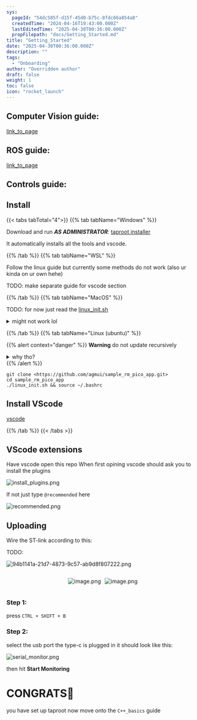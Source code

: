 ```yaml
---
sys:
  pageId: "54dc585f-d15f-45d0-b75c-8fdc66a854a8"
  createdTime: "2024-04-16T19:43:00.000Z"
  lastEditedTime: "2025-04-30T00:36:00.000Z"
  propFilepath: "docs/Getting_Started.md"
title: "Getting_Started"
date: "2025-04-30T00:36:00.000Z"
description: ""
tags:
  - "Onboarding"
author: "Overridden author"
draft: false
weight: 1
toc: false
icon: "rocket_launch"
---
```


## Computer Vision guide:

[link_to_page](86d45bc0-388b-4d26-8848-44f255f73d0e)

## ROS guide:

[link_to_page](3c76c1de-ec8f-46d6-8b0a-294005edc2d5)

## Controls guide:

## Install

{{< tabs tabTotal="4">}}
{{% tab tabName="Windows" %}}

Download and run _**AS ADMINISTRATOR**_: [taproot installer](https://github.com/Thornbots/TeachingFreshies/releases/tag/1.0)

It automatically installs all the tools and vscode.

{{% /tab %}}
{{% tab tabName="WSL" %}}

Follow the linux guide but currently some methods do not work (also ur kinda on ur own hehe)

TODO: make separate guide for vscode section

{{% /tab %}}
{{% tab tabName="MacOS" %}}

TODO: for now just read the [linux_init.sh](https://github.com/agmui/sample_rm_pico_app/blob/main/linux_init.sh)

<details>
<summary>might not work lol</summary>

`brew install libusb pkg-config`

Next install: [vscode](https://code.visualstudio.com/Download)

</details>

{{% /tab %}}
{{% tab tabName="Linux (ubuntu)" %}}

{{% alert context="danger" %}}
**Warning** do not update recursively
<details>
<summary>why tho?</summary>
There are some submodules that may go on for a while (like tinyusb) and I highly
recommend you don't need to get them.
If you want to see what submodules I update just look in `linux_init.sh`
</details>
{{% /alert %}}

```shell
git clone <https://github.com/agmui/sample_rm_pico_app.git>
cd sample_rm_pico_app
./linux_init.sh && source ~/.bashrc
```

## Install VScode

[vscode](https://code.visualstudio.com/Download)

{{% /tab %}}
{{< /tabs >}}

## VScode extensions

Have vscode open this repo
When first opining vscode should ask you to install the plugins

![install_plugins.png](https://prod-files-secure.s3.us-west-2.amazonaws.com/d518164a-d88e-44d1-a4ee-3adb3bd8bce0/89bd30f0-1825-4e77-867b-0a41ce370880/install_plugins.png?X-Amz-Algorithm=AWS4-HMAC-SHA256&X-Amz-Content-Sha256=UNSIGNED-PAYLOAD&X-Amz-Credential=ASIAZI2LB466UIY7C7NM%2F20250715%2Fus-west-2%2Fs3%2Faws4_request&X-Amz-Date=20250715T121729Z&X-Amz-Expires=3600&X-Amz-Security-Token=IQoJb3JpZ2luX2VjECwaCXVzLXdlc3QtMiJGMEQCID7nk9%2BVVMAba88jryDQXQ8Vz3Tw8RLzFbIQrQkI1pGgAiAq4E29TIiGBq0E0%2B5FIReLcbTRcVLx4xTmAf%2FjUwiqVir%2FAwhFEAAaDDYzNzQyMzE4MzgwNSIM8gaiRbYDxEo%2FYkZMKtwDxK439JK1lsAX8M9GKDsfMFLiaRgfWUdwQZq4a7EIme1dt2QqRhkDswHyDr3gpJIJkuXRHXBA%2BVxWQ36N%2BNsFudQ071DK1oqd2pdQJlRxYBLCBH61JnlmPbIG98z1142do6KHycjugRJ91VBM5C6bsRvQyLQTS68xCRTqzAZGWIGFvq7OcbyRVQnkRb6Nouqv%2FcXJ70Q7PdGc3WZ3wOyHauvS11Slq5OdwOKzKTKR5nat8Gv6KFAJlgYEo%2BvXTni2fHAjNR0EqBOj9IDRYEsI%2FJ8LTwBQ%2BLQLlJuu7Y3y383q9%2BWNqUptkOGVA%2FMHaNMzAot5j25ai%2FeuC5Co%2Fy9FfnPecdvkVGi3Ue9ZKBt0LXmOXTyt2Y1HCmLvE9asf9fYHWRKbizkfys%2FYPI214E%2Bq66PfQ%2F30LZV5i%2BuL9XrYWPxBKLKW9bxb209ThM2YiHintSZScsQJoYaNtUqP10SV0qdALkg33fhKdtEexG9WNODJjPuafTPGb%2BUvWWJWqHtJZGvFQSWfDd5irvEaHTN3iQ6og4erYo%2BMN31jO1JJHhzUaP6VR2qm%2FxxIsA%2B4EM5IF3kpyIXlHF8ieWh39tFwFeFciosM6dpfSliuS29pNw7YO%2BnbgN7oFRThmsw2YPZwwY6pgHnpueCWmvkivCXl1tVRfvvjRvvx4P5tceRUkVk%2BwdBsqoVuMwacp9yV3YK7%2BazLGE9LviYDwFgMkRj8GEWPyVGbxsZB%2FqbuJqdFlAP4DQBA8p4LLbKu%2F%2B53pPukYSKCnuab5pr8SulZ3UEVfkFghGoQ329JFdblOCQTOKhSbbVU%2F1SWhUs40n8Q5y52SoSuMBqF5pXofBjRFX18xjgXVyA6anYu9l%2B&X-Amz-Signature=0d2c2c188071a9603e07f9bfa860775e876c2b8339f6abe2dc33e101641e773e&X-Amz-SignedHeaders=host&x-amz-checksum-mode=ENABLED&x-id=GetObject)

If not just type `@recommended` here  

![recommended.png](https://prod-files-secure.s3.us-west-2.amazonaws.com/d518164a-d88e-44d1-a4ee-3adb3bd8bce0/61e661e9-5d85-4dfc-be0d-8d2097a5e793/recommended.png?X-Amz-Algorithm=AWS4-HMAC-SHA256&X-Amz-Content-Sha256=UNSIGNED-PAYLOAD&X-Amz-Credential=ASIAZI2LB466UIY7C7NM%2F20250715%2Fus-west-2%2Fs3%2Faws4_request&X-Amz-Date=20250715T121729Z&X-Amz-Expires=3600&X-Amz-Security-Token=IQoJb3JpZ2luX2VjECwaCXVzLXdlc3QtMiJGMEQCID7nk9%2BVVMAba88jryDQXQ8Vz3Tw8RLzFbIQrQkI1pGgAiAq4E29TIiGBq0E0%2B5FIReLcbTRcVLx4xTmAf%2FjUwiqVir%2FAwhFEAAaDDYzNzQyMzE4MzgwNSIM8gaiRbYDxEo%2FYkZMKtwDxK439JK1lsAX8M9GKDsfMFLiaRgfWUdwQZq4a7EIme1dt2QqRhkDswHyDr3gpJIJkuXRHXBA%2BVxWQ36N%2BNsFudQ071DK1oqd2pdQJlRxYBLCBH61JnlmPbIG98z1142do6KHycjugRJ91VBM5C6bsRvQyLQTS68xCRTqzAZGWIGFvq7OcbyRVQnkRb6Nouqv%2FcXJ70Q7PdGc3WZ3wOyHauvS11Slq5OdwOKzKTKR5nat8Gv6KFAJlgYEo%2BvXTni2fHAjNR0EqBOj9IDRYEsI%2FJ8LTwBQ%2BLQLlJuu7Y3y383q9%2BWNqUptkOGVA%2FMHaNMzAot5j25ai%2FeuC5Co%2Fy9FfnPecdvkVGi3Ue9ZKBt0LXmOXTyt2Y1HCmLvE9asf9fYHWRKbizkfys%2FYPI214E%2Bq66PfQ%2F30LZV5i%2BuL9XrYWPxBKLKW9bxb209ThM2YiHintSZScsQJoYaNtUqP10SV0qdALkg33fhKdtEexG9WNODJjPuafTPGb%2BUvWWJWqHtJZGvFQSWfDd5irvEaHTN3iQ6og4erYo%2BMN31jO1JJHhzUaP6VR2qm%2FxxIsA%2B4EM5IF3kpyIXlHF8ieWh39tFwFeFciosM6dpfSliuS29pNw7YO%2BnbgN7oFRThmsw2YPZwwY6pgHnpueCWmvkivCXl1tVRfvvjRvvx4P5tceRUkVk%2BwdBsqoVuMwacp9yV3YK7%2BazLGE9LviYDwFgMkRj8GEWPyVGbxsZB%2FqbuJqdFlAP4DQBA8p4LLbKu%2F%2B53pPukYSKCnuab5pr8SulZ3UEVfkFghGoQ329JFdblOCQTOKhSbbVU%2F1SWhUs40n8Q5y52SoSuMBqF5pXofBjRFX18xjgXVyA6anYu9l%2B&X-Amz-Signature=613a9854fc0700717b28fca78aab51794ff760db1dae0e9968bb62a6d2daf734&X-Amz-SignedHeaders=host&x-amz-checksum-mode=ENABLED&x-id=GetObject)

## Uploading

Wire the ST-link according to this:

TODO:

![94b1141a-21d7-4873-9c57-ab9d8f807222.png](https://prod-files-secure.s3.us-west-2.amazonaws.com/d518164a-d88e-44d1-a4ee-3adb3bd8bce0/e5fad17d-ab82-4300-9f4c-505ab4b1202c/94b1141a-21d7-4873-9c57-ab9d8f807222.png?X-Amz-Algorithm=AWS4-HMAC-SHA256&X-Amz-Content-Sha256=UNSIGNED-PAYLOAD&X-Amz-Credential=ASIAZI2LB466UIY7C7NM%2F20250715%2Fus-west-2%2Fs3%2Faws4_request&X-Amz-Date=20250715T121729Z&X-Amz-Expires=3600&X-Amz-Security-Token=IQoJb3JpZ2luX2VjECwaCXVzLXdlc3QtMiJGMEQCID7nk9%2BVVMAba88jryDQXQ8Vz3Tw8RLzFbIQrQkI1pGgAiAq4E29TIiGBq0E0%2B5FIReLcbTRcVLx4xTmAf%2FjUwiqVir%2FAwhFEAAaDDYzNzQyMzE4MzgwNSIM8gaiRbYDxEo%2FYkZMKtwDxK439JK1lsAX8M9GKDsfMFLiaRgfWUdwQZq4a7EIme1dt2QqRhkDswHyDr3gpJIJkuXRHXBA%2BVxWQ36N%2BNsFudQ071DK1oqd2pdQJlRxYBLCBH61JnlmPbIG98z1142do6KHycjugRJ91VBM5C6bsRvQyLQTS68xCRTqzAZGWIGFvq7OcbyRVQnkRb6Nouqv%2FcXJ70Q7PdGc3WZ3wOyHauvS11Slq5OdwOKzKTKR5nat8Gv6KFAJlgYEo%2BvXTni2fHAjNR0EqBOj9IDRYEsI%2FJ8LTwBQ%2BLQLlJuu7Y3y383q9%2BWNqUptkOGVA%2FMHaNMzAot5j25ai%2FeuC5Co%2Fy9FfnPecdvkVGi3Ue9ZKBt0LXmOXTyt2Y1HCmLvE9asf9fYHWRKbizkfys%2FYPI214E%2Bq66PfQ%2F30LZV5i%2BuL9XrYWPxBKLKW9bxb209ThM2YiHintSZScsQJoYaNtUqP10SV0qdALkg33fhKdtEexG9WNODJjPuafTPGb%2BUvWWJWqHtJZGvFQSWfDd5irvEaHTN3iQ6og4erYo%2BMN31jO1JJHhzUaP6VR2qm%2FxxIsA%2B4EM5IF3kpyIXlHF8ieWh39tFwFeFciosM6dpfSliuS29pNw7YO%2BnbgN7oFRThmsw2YPZwwY6pgHnpueCWmvkivCXl1tVRfvvjRvvx4P5tceRUkVk%2BwdBsqoVuMwacp9yV3YK7%2BazLGE9LviYDwFgMkRj8GEWPyVGbxsZB%2FqbuJqdFlAP4DQBA8p4LLbKu%2F%2B53pPukYSKCnuab5pr8SulZ3UEVfkFghGoQ329JFdblOCQTOKhSbbVU%2F1SWhUs40n8Q5y52SoSuMBqF5pXofBjRFX18xjgXVyA6anYu9l%2B&X-Amz-Signature=df35280060ff1e9e9f492e038d56057103d062e39706fa5551acc418895642f4&X-Amz-SignedHeaders=host&x-amz-checksum-mode=ENABLED&x-id=GetObject)

<div style="display: flex;flex-direction: row; column-gap:10px; max-width: 630px;justify-content: center;">
<div>

![image.png](https://prod-files-secure.s3.us-west-2.amazonaws.com/d518164a-d88e-44d1-a4ee-3adb3bd8bce0/210ecb78-1116-4d7b-b9b7-2292f66fa2c2/image.png?X-Amz-Algorithm=AWS4-HMAC-SHA256&X-Amz-Content-Sha256=UNSIGNED-PAYLOAD&X-Amz-Credential=ASIAZI2LB4662IFPZG6S%2F20250715%2Fus-west-2%2Fs3%2Faws4_request&X-Amz-Date=20250715T121734Z&X-Amz-Expires=3600&X-Amz-Security-Token=IQoJb3JpZ2luX2VjECwaCXVzLXdlc3QtMiJHMEUCIHu%2FsWMCS%2FhUFSI1eERn7AQOcFeyReVjSRMbnM6VPuiEAiEAq%2BqNXs9AkDO%2BPUsqPTrcbfBsCJ0w9l7%2Ft1Z3fsxyw9Mq%2FwMIRRAAGgw2Mzc0MjMxODM4MDUiDNLUrfP9OIb7NBXVGyrcA27uIdB4FWSO57AFvjIELxXbO0MO8DsEXmTMrXagyI7636tYO57lyfkNoQggu%2Bl55ULxd7hzivCmknjfpZ8Cw%2F6Zel2h%2FEIRdwIHQjIidIIXL7PKTQlwoZEm3qvnF0zOcy%2BWTHNHvKu2uii30UrDAgZcr98W6KvKSLSgKyjHt%2BHicGB0tIhbtFvdsSt4wGEIaiI70ss2V63kP0ZLRKtMOZ8Fq4skZoBriyrD2r7PJHkqCc49dOfZMW2MAdyz7oSoLBhab4zn2SUTamzt%2F0ubsyAJgZM8xNiPUdeHskRw%2Brwjaru2y%2BK756arEWjy%2Bzux4GAc8X79Pnyvux80fZ75%2B%2Bxw3WBwkYOZhGl%2F1pNsodoh7C6wWKW3%2Fc%2B3%2Bbmq4Sqty%2FgZYto%2BP16XGMd3e84niDo84cff85pCUpSjoVJIu70pihy6GWobO6h4CE%2BF36x%2BDZfWOOzw0w3DMkwOdzKQtQcA4vYPcAUTqtAc2LZrvoPozry8W1xvh3L46w%2BJbcokzTnCyG%2B9CXgMEbB4Wv7mBCGurESvzdin5%2BqOrr5DpKKNf%2BdPtvlKw%2Fm8bS8iy9QWAOQ9XH68t0SNFv1QbKUsYTK6hrZ4kvTRp6pjiIup%2BV8JZnzysXFfkJvq%2B%2BwhMIeE2cMGOqUBu2UsjB0%2BivySP7x5QrQ2wSBeA6SJRHDwjjuD2Uza6a0XcUaAFOrr56JyasElB8T9HItOSMNMgCxgfaBZF0m2TmGDHT8WWJSNE4KrflIOiA6DRdGl%2BTa0pigfuMcATZ68SgE6rJRhcezY7C2%2BBKyiBlABB7kizQJAmpIsaZJkZiUj4KSbrJT%2Fa%2B%2B%2FdRoQhi99bzdAh1eW22QuQY9NKixuYs68LMPq&X-Amz-Signature=a856a22a006b9837689f18a6cce22dc6ba6df983238d4634a4042e8a6567b5c4&X-Amz-SignedHeaders=host&x-amz-checksum-mode=ENABLED&x-id=GetObject)

</div>
<div>

![image.png](https://prod-files-secure.s3.us-west-2.amazonaws.com/d518164a-d88e-44d1-a4ee-3adb3bd8bce0/33a0fd0f-8ca6-4a86-8e09-26e95ded1fff/image.png?X-Amz-Algorithm=AWS4-HMAC-SHA256&X-Amz-Content-Sha256=UNSIGNED-PAYLOAD&X-Amz-Credential=ASIAZI2LB466WF7EIIF7%2F20250715%2Fus-west-2%2Fs3%2Faws4_request&X-Amz-Date=20250715T121734Z&X-Amz-Expires=3600&X-Amz-Security-Token=IQoJb3JpZ2luX2VjECwaCXVzLXdlc3QtMiJHMEUCIE2F7OLcJHqnF9msvkXgYHy15EusRyr7hF1OG7lng%2BDtAiEAnpSrJsJPjlBc%2Bp7SI73a3HelpLK%2BgcAVC1Tsbo9HbCMq%2FwMIRRAAGgw2Mzc0MjMxODM4MDUiDHzUsQBdPK2SqUdemircAyK%2FjMB246v6zzL4%2FapeZ0fVpFQnYZt9gsFWScEJtTj4ZZm09qIdoYdjAXnFrej3vyBQ2AGvclhJXgwLR8Sf0tkq%2BqQYNSFmJ%2BbUrGrXawbtW%2FUD0jYC8iV9g7XzEvv9FAsT01BEcqiMEV3Neke7jbZuBa5SbmKLAZTEHk%2BZG6bnw%2BtrNdDNqlZ285kARqDCJZPwvOyy3aoHVMpj1kv4do1VmRyFrjXAmv7u%2FgwL1E8HBLPnYE5Jak306UYIbObGh4PrKugYWWBxJ1V3yKJ0RcOPKZXxXxrCSnaIBXUscxd6HGFRmF04NNcEkOgsCCCu2%2BD%2FLDGVtVeOB8QWmYZmHgtD77g447ajU9DOQr8G9wOaoPIaNAN31UnwnRVKkuAsanxzj2hLi7CpY%2BZzt88GkmUmNATq%2FDYgTxA9GUbiHRUbINSHjN9GzvlUqbaQjfqrdIhRUfY1AuwT1tBnWz536VKpBe4QyhCsHbHGKqg8KaAgjj%2FXFavwvH%2FIiDId4Dyso8NeDdtbVroArj6k86YkIvuqF9pNB1pdVKtB7aAk%2FNr%2BBGLyBWLPsX5YivBR5fn%2Bg7SR%2FTkEkkVmGY%2FSDOV5IofCkApNMiN7VE0QWvhs7SjeBEePldT2BYvFsNkMMJ2E2cMGOqUBulLnvpSqFBBbBC88k0OavzFm8d%2FE12T%2FjrGLY%2FDASxg3XR7GTDm25wr6gOv%2BblZYkf%2FZkEw1o5Q1OCobnp9g%2BhLbeJ4OHK04Z4N7CuGNZI7b%2B6xUunm4ctU%2FsHbXan%2FAWCox%2BDve2X9BW3Tu%2BTpnT28JOShchum08wwmIORzrarQ0r14dflcTDmNFZBZ7kCzWSFoXbo5dAn%2FdckhRJ9kLuOId3hs&X-Amz-Signature=f9f80ee629217674687c8ba2388dbd2526e8377d8c78d6e9c968281c2588a408&X-Amz-SignedHeaders=host&x-amz-checksum-mode=ENABLED&x-id=GetObject)

</div>
</div>

### Step 1:

press `CTRL + SHIFT + B`

### Step 2:

select the usb port the type-c is plugged in it should look like this:

![serial_monitor.png](https://prod-files-secure.s3.us-west-2.amazonaws.com/d518164a-d88e-44d1-a4ee-3adb3bd8bce0/f03f4774-05d4-4393-b6a0-d5efb6d315ab/serial_monitor.png?X-Amz-Algorithm=AWS4-HMAC-SHA256&X-Amz-Content-Sha256=UNSIGNED-PAYLOAD&X-Amz-Credential=ASIAZI2LB466UIY7C7NM%2F20250715%2Fus-west-2%2Fs3%2Faws4_request&X-Amz-Date=20250715T121729Z&X-Amz-Expires=3600&X-Amz-Security-Token=IQoJb3JpZ2luX2VjECwaCXVzLXdlc3QtMiJGMEQCID7nk9%2BVVMAba88jryDQXQ8Vz3Tw8RLzFbIQrQkI1pGgAiAq4E29TIiGBq0E0%2B5FIReLcbTRcVLx4xTmAf%2FjUwiqVir%2FAwhFEAAaDDYzNzQyMzE4MzgwNSIM8gaiRbYDxEo%2FYkZMKtwDxK439JK1lsAX8M9GKDsfMFLiaRgfWUdwQZq4a7EIme1dt2QqRhkDswHyDr3gpJIJkuXRHXBA%2BVxWQ36N%2BNsFudQ071DK1oqd2pdQJlRxYBLCBH61JnlmPbIG98z1142do6KHycjugRJ91VBM5C6bsRvQyLQTS68xCRTqzAZGWIGFvq7OcbyRVQnkRb6Nouqv%2FcXJ70Q7PdGc3WZ3wOyHauvS11Slq5OdwOKzKTKR5nat8Gv6KFAJlgYEo%2BvXTni2fHAjNR0EqBOj9IDRYEsI%2FJ8LTwBQ%2BLQLlJuu7Y3y383q9%2BWNqUptkOGVA%2FMHaNMzAot5j25ai%2FeuC5Co%2Fy9FfnPecdvkVGi3Ue9ZKBt0LXmOXTyt2Y1HCmLvE9asf9fYHWRKbizkfys%2FYPI214E%2Bq66PfQ%2F30LZV5i%2BuL9XrYWPxBKLKW9bxb209ThM2YiHintSZScsQJoYaNtUqP10SV0qdALkg33fhKdtEexG9WNODJjPuafTPGb%2BUvWWJWqHtJZGvFQSWfDd5irvEaHTN3iQ6og4erYo%2BMN31jO1JJHhzUaP6VR2qm%2FxxIsA%2B4EM5IF3kpyIXlHF8ieWh39tFwFeFciosM6dpfSliuS29pNw7YO%2BnbgN7oFRThmsw2YPZwwY6pgHnpueCWmvkivCXl1tVRfvvjRvvx4P5tceRUkVk%2BwdBsqoVuMwacp9yV3YK7%2BazLGE9LviYDwFgMkRj8GEWPyVGbxsZB%2FqbuJqdFlAP4DQBA8p4LLbKu%2F%2B53pPukYSKCnuab5pr8SulZ3UEVfkFghGoQ329JFdblOCQTOKhSbbVU%2F1SWhUs40n8Q5y52SoSuMBqF5pXofBjRFX18xjgXVyA6anYu9l%2B&X-Amz-Signature=89d93d5123a738f302e0e96aed2d1076a49e17ebfc3ef4eace471bf74227ede5&X-Amz-SignedHeaders=host&x-amz-checksum-mode=ENABLED&x-id=GetObject)

then hit **Start Monitoring**

# CONGRATS🎉

you have set up taproot now move onto the `C++_basics` guide
